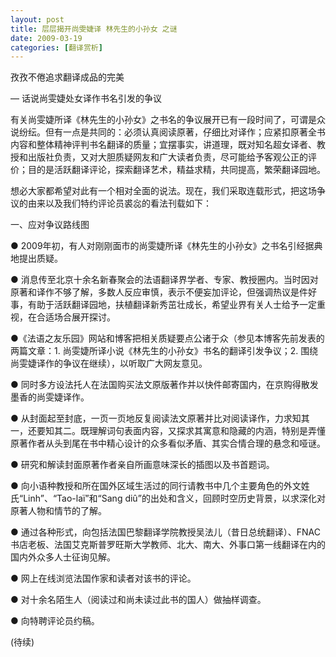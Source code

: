 ```yaml
---
layout: post
title: 层层揭开尚雯婕译 林先生的小孙女 之谜
date: 2009-03-19
categories: [翻译赏析]  
---
```


孜孜不倦追求翻译成品的完美

— 话说尚雯婕处女译作书名引发的争议

有关尚雯婕所译《林先生的小孙女》之书名的争议展开已有一段时间了，可谓是众说纷纭。但有一点是共同的：必须认真阅读原著，仔细比对译作；应紧扣原著全书内容和整体精神评判书名翻译的质量；宜摆事实，讲道理，既对知名超女译者、教授和出版社负责，又对大胆质疑网友和广大读者负责，尽可能给予客观公正的评价；目的是活跃翻译评论，探索翻译艺术，精益求精，共同提高，繁荣翻译园地。

想必大家都希望对此有一个相对全面的说法。现在，我们采取连载形式，把这场争议的由来以及我们特约评论员裘惢的看法刊载如下：

一、应对争议路线图

● 2009年初，有人对刚刚面市的尚雯婕所译《林先生的小孙女》之书名引经据典地提出质疑。

● 消息传至北京十余名新春聚会的法语翻译界学者、专家、教授圈内。当时因对原著和译作不够了解，多数人反应审慎，表示不便妄加评论，但强调热议是件好事，有助于活跃翻译园地，扶植翻译新秀茁壮成长，希望业界有关人士给予一定重视，在合适场合展开探讨。

●《法语之友乐园》网站和博客把相关质疑要点公诸于众（参见本博客先前发表的两篇文章：1. 尚雯婕所译小说《林先生的小孙女》书名的翻译引发争议；2. 围绕尚雯婕译作的争议在继续），以听取广大网友意见。

● 同时多方设法托人在法国购买法文原版著作并以快件邮寄国内，在京购得散发墨香的尚雯婕译作。

● 从封面起至封底，一页一页地反复阅读法文原著并比对阅读译作，力求知其一，还要知其二。既理解词句表面内容，又探求其寓意和隐藏的内涵，特别是弄懂原著作者从头到尾在书中精心设计的众多看似矛盾、其实合情合理的悬念和哑谜。

● 研究和解读封面原著作者亲自所画意味深长的插图以及书首题词。

● 向小语种教授和所在国外区域生活过的同行请教书中几个主要角色的外文姓氏“Linh”、“Tao-laï”和“Sang diû”的出处和含义，回顾时空历史背景，以求深化对原著人物和情节的了解。

● 通过各种形式，向包括法国巴黎翻译学院教授吴法儿（昔日总统翻译）、FNAC书店老板、法国艾克斯普罗旺斯大学教师、北大、南大、外事口第一线翻译在内的国内外众多人士征询见解。

● 网上在线浏览法国作家和读者对该书的评论。

● 对十余名陌生人（阅读过和尚未读过此书的国人）做抽样调查。

● 向特聘评论员约稿。

(待续)
